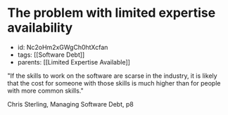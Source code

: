 # The problem with limited expertise availability
* id: Nc2oHm2xGWgCh0htXcfan
* tags: [[Software Debt]]
* parents: [[Limited Expertise Available]]

"If the skills to work on the software are scarse in the industry, it is likely that the cost for someone with those skills is much higher than for people with more common skills."

Chris Sterling, Managing Software Debt, p8